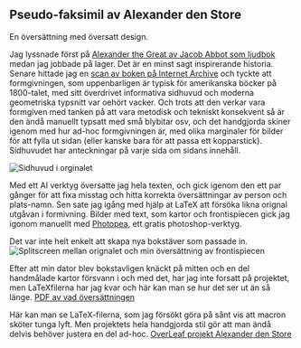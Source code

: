 ## Pseudo-faksimil av Alexander den Store

En översättning med översatt design.

Jag lyssnade först på [Alexander the Great av Jacob Abbot som ljudbok](https://librivox.org/alexander-the-great-by-jacob-abbott/) medan jag jobbade på lager. Det är en minst sagt inspirerande historia. Senare hittade jag en [scan av boken på Internet Archive](https://archive.org/details/historyofalexandabbott/page/n10/mode/1up) och tyckte att formgivningen, som uppenbarligen är typisk för amerikanska böcker på 1800-talet, med sitt överdrivet informativa sidhuvud och moderna geometriska typsnitt var oehört vacker. Och trots att den verkar vara formgiven med tanken på att vara metodisk och tekniskt konsekvent så är den ändå manuellt typsatt med små blybitar osv, och det handgjorda skiner igenom med hur ad-hoc formgivningen är, med olika marginaler för bilder för att fylla ut sidan (eller kanske bara för att passa ett kopparstick). Sidhuvudet har anteckningar på varje sida om sidans innehåll. 

![Sidhuvud i orginalet](images/sidhuvud_alexander.png)

Med ett AI verktyg översatte jag hela texten, och gick igenom den ett par gånger för att fixa misstag och hitta korrekta översättningar av person och plats-namn. Sen sate jag igång med hjälp at LaTeX att försöka likna orignal utgåvan i formivning. Bilder med text, som kartor och frontispiecen gick jag igonom manuellt med [Photopea](https://www.photopea.com/), ett gratis photoshop-verktyg.

Det var inte helt enkelt att skapa nya bokstäver som passade in.
![Splitscreen mellan orignalet och min översättning av frontispiecen](images/alex_den_store_split.png)

Efter att min dator blev bokstavligen knäckt på mitten och en del handmålade kartor försvann i och med det, har jag inte forsatt på projektet, men LaTeXfilerna har jag kvar och här kan man se hur det ser ut än så länge.
[PDF av vad översättningen](Alexander_den_Store_2023.pdf)

Här kan man se LaTeX-filerna, som jag försökt göra på sånt vis att macron sköter tunga lyft. Men projektets hela handgjorda stil gör att man ändå delvis behöver justera en del ad-hoc.
[OverLeaf projekt Alexander den Store](https://www.overleaf.com/read/jscrvnpfjmhy#d57c37)